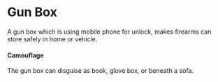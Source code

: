# Gun Box

A gun box which is using mobile phone for unlock, makes firearms can store safely in home or vehicle. 
#### Camouflage
The gun box can disguise as book, glove box, or beneath a sofa.